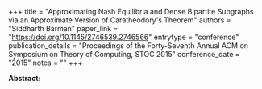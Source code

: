 +++
title = "Approximating Nash Equilibria and Dense Bipartite Subgraphs via an Approximate Version of Caratheodory's Theorem"
authors = "Siddharth Barman"
paper_link = "https://doi.org/10.1145/2746539.2746566"
entrytype = "conference"
publication_details = "Proceedings of the Forty-Seventh Annual ACM on Symposium on Theory of Computing,  STOC 2015"
conference_date = "2015"
notes = ""
+++

<b>Abstract:</b>
